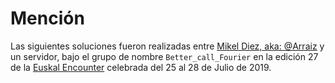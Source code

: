# Mención
Las siguientes soluciones fueron realizadas entre [Mikel Diez, aka: @Arraiz](https://github.com/arraiz) y un servidor, bajo el grupo de nombre `Better_call_Fourier` en la edición 27 de la [Euskal Encounter](https://ee27.euskalencounter.org/) celebrada del 25 al 28 de Julio de 2019. 
